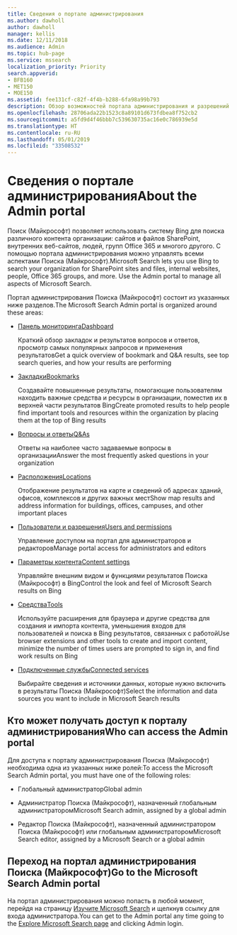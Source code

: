 ```yaml
---
title: Сведения о портале администрирования
ms.author: dawholl
author: dawholl
manager: kellis
ms.date: 12/11/2018
ms.audience: Admin
ms.topic: hub-page
ms.service: mssearch
localization_priority: Priority
search.appverid:
- BFB160
- MET150
- MOE150
ms.assetid: fee131cf-c82f-4f4b-b288-6fa98a99b793
description: Обзор возможностей портала администрирования и разрешений на доступ, применяемых при использовании Поиска (Майкрософт)
ms.openlocfilehash: 28706ada22b1523c8a89101d673fdbea8f752cb2
ms.sourcegitcommit: a5fd9d4f46bbb7c539630735ac16e0c786939e5d
ms.translationtype: HT
ms.contentlocale: ru-RU
ms.lasthandoff: 05/01/2019
ms.locfileid: "33508532"
---
```

# <a name="about-the-admin-portal"></a><span data-ttu-id="fb4c5-103">Сведения о портале администрирования</span><span class="sxs-lookup"><span data-stu-id="fb4c5-103">About the Admin portal</span></span>

<span data-ttu-id="fb4c5-p101">Поиск (Майкрософт) позволяет использовать систему Bing для поиска различного контента организации: сайтов и файлов SharePoint, внутренних веб-сайтов, людей, групп Office 365 и многого другого. С помощью портала администрирования можно управлять всеми аспектами Поиска (Майкрософт).</span><span class="sxs-lookup"><span data-stu-id="fb4c5-p101">Microsoft Search lets you use Bing to search your organization for SharePoint sites and files, internal websites, people, Office 365 groups, and more. Use the Admin portal to manage all aspects of Microsoft Search.</span></span>
  
<span data-ttu-id="fb4c5-106">Портал администрирования Поиска (Майкрософт) состоит из указанных ниже разделов.</span><span class="sxs-lookup"><span data-stu-id="fb4c5-106">The Microsoft Search Admin portal is organized around these areas:</span></span>
  
- [<span data-ttu-id="fb4c5-107">Панель мониторинга</span><span class="sxs-lookup"><span data-stu-id="fb4c5-107">Dashboard</span></span>](get-insights.md)
    
    <span data-ttu-id="fb4c5-108">Краткий обзор закладок и результатов вопросов и ответов, просмотр самых популярных запросов и применения результатов</span><span class="sxs-lookup"><span data-stu-id="fb4c5-108">Get a quick overview of bookmark and Q&A results, see top search queries, and how your results are performing</span></span>
    
- [<span data-ttu-id="fb4c5-109">Закладки</span><span class="sxs-lookup"><span data-stu-id="fb4c5-109">Bookmarks</span></span>](create-and-manage-bookmarks.md)
    
    <span data-ttu-id="fb4c5-110">Создавайте повышенные результаты, помогающие пользователям находить важные средства и ресурсы в организации, поместив их в верхней части результатов Bing</span><span class="sxs-lookup"><span data-stu-id="fb4c5-110">Create promoted results to help people find important tools and resources within the organization by placing them at the top of Bing results</span></span>
    
- [<span data-ttu-id="fb4c5-111">Вопросы и ответы</span><span class="sxs-lookup"><span data-stu-id="fb4c5-111">Q&As</span></span>](create-and-manage-qas.md)
    
    <span data-ttu-id="fb4c5-112">Ответы на наиболее часто задаваемые вопросы в организации</span><span class="sxs-lookup"><span data-stu-id="fb4c5-112">Answer the most frequently asked questions in your organization</span></span>
    
- [<span data-ttu-id="fb4c5-113">Расположения</span><span class="sxs-lookup"><span data-stu-id="fb4c5-113">Locations</span></span>](add-a-location.md)
    
    <span data-ttu-id="fb4c5-114">Отображение результатов на карте и сведений об адресах зданий, офисов, комплексов и других важных мест</span><span class="sxs-lookup"><span data-stu-id="fb4c5-114">Show map results and address information for buildings, offices, campuses, and other important places</span></span>
    
- [<span data-ttu-id="fb4c5-115">Пользователи и разрешения</span><span class="sxs-lookup"><span data-stu-id="fb4c5-115">Users and permissions</span></span>](add-users.md)
    
    <span data-ttu-id="fb4c5-116">Управление доступом на портал для администраторов и редакторов</span><span class="sxs-lookup"><span data-stu-id="fb4c5-116">Manage portal access for administrators and editors</span></span>
    
- [<span data-ttu-id="fb4c5-117">Параметры контента</span><span class="sxs-lookup"><span data-stu-id="fb4c5-117">Content settings</span></span>](content-settings.md)
    
    <span data-ttu-id="fb4c5-118">Управляйте внешним видом и функциями результатов Поиска (Майкрософт) в Bing</span><span class="sxs-lookup"><span data-stu-id="fb4c5-118">Control the look and feel of Microsoft Search results on Bing</span></span>
    
- [<span data-ttu-id="fb4c5-119">Средства</span><span class="sxs-lookup"><span data-stu-id="fb4c5-119">Tools</span></span>](admin-portal-tools.md)
    
    <span data-ttu-id="fb4c5-120">Используйте расширения для браузера и другие средства для создания и импорта контента, уменьшения входов для пользователей и поиска в Bing результатов, связанных с работой</span><span class="sxs-lookup"><span data-stu-id="fb4c5-120">Use browser extensions and other tools to create and import content, minimize the number of times users are prompted to sign in, and find work results on Bing</span></span>
    
- [<span data-ttu-id="fb4c5-121">Подключенные службы</span><span class="sxs-lookup"><span data-stu-id="fb4c5-121">Connected services</span></span>](connected-services.md)
    
    <span data-ttu-id="fb4c5-122">Выбирайте сведения и источники данных, которые нужно включить в результаты Поиска (Майкрософт)</span><span class="sxs-lookup"><span data-stu-id="fb4c5-122">Select the information and data sources you want to include in Microsoft Search results</span></span>
    
## <a name="who-can-access-the-admin-portal"></a><span data-ttu-id="fb4c5-123">Кто может получать доступ к порталу администрирования</span><span class="sxs-lookup"><span data-stu-id="fb4c5-123">Who can access the Admin portal</span></span>

<span data-ttu-id="fb4c5-124">Для доступа к порталу администрирования Поиска (Майкрософт) необходима одна из указанных ниже ролей:</span><span class="sxs-lookup"><span data-stu-id="fb4c5-124">To access the Microsoft Search Admin portal, you must have one of the following roles:</span></span>
  
- <span data-ttu-id="fb4c5-125">Глобальный администратор</span><span class="sxs-lookup"><span data-stu-id="fb4c5-125">Global admin</span></span>
    
- <span data-ttu-id="fb4c5-126">Администратор Поиска (Майкрософт), назначенный глобальным администратором</span><span class="sxs-lookup"><span data-stu-id="fb4c5-126">Microsoft Search admin, assigned by a global admin</span></span>
    
- <span data-ttu-id="fb4c5-127">Редактор Поиска (Майкрософт), назначенный администратором Поиска (Майкрософт) или глобальным администратором</span><span class="sxs-lookup"><span data-stu-id="fb4c5-127">Microsoft Search editor, assigned by a Microsoft Search or a global admin</span></span>
    
## <a name="go-to-the-microsoft-search-admin-portal"></a><span data-ttu-id="fb4c5-128">Переход на портал администрирования Поиска (Майкрософт)</span><span class="sxs-lookup"><span data-stu-id="fb4c5-128">Go to the Microsoft Search Admin portal</span></span>

<span data-ttu-id="fb4c5-129">На портал администрирования можно попасть в любой момент, перейдя на страницу [Изучите Microsoft Search](https://www.bing.com/business/explore) и щелкнув ссылку для входа администратора.</span><span class="sxs-lookup"><span data-stu-id="fb4c5-129">You can get to the Admin portal any time going to the [Explore Microsoft Search page](https://www.bing.com/business/explore) and clicking Admin login.</span></span> 